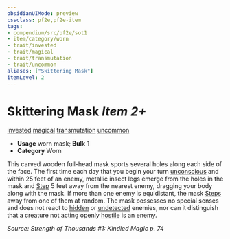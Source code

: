 ```yaml
---
obsidianUIMode: preview
cssclass: pf2e,pf2e-item
tags:
- compendium/src/pf2e/sot1
- item/category/worn
- trait/invested
- trait/magical
- trait/transmutation
- trait/uncommon
aliases: ["Skittering Mask"]
itemLevel: 2
---
```

# Skittering Mask *Item 2+*  
[invested](../../../rules/traits/invested.md)  [magical](../../../rules/traits/magical.md)  [transmutation](../../../rules/traits/transmutation.md)  [uncommon](../../../rules/traits/uncommon.md)  

- **Usage** worn mask; **Bulk** 1
- **Category** Worn

This carved wooden full-head mask sports several holes along each side of the face. The first time each day that you begin your turn [unconscious](../../../rules/conditions.md#Unconscious) and within 25 feet of an enemy, metallic insect legs emerge from the holes in the mask and [Step](../../../rules/actions/step.md) 5 feet away from the nearest enemy, dragging your body along with the mask. If more than one enemy is equidistant, the mask [Steps](../../../rules/actions/step.md) away from one of them at random. The mask possesses no special senses and does not react to [hidden](../../../rules/conditions.md#Hidden) or [undetected](../../../rules/conditions.md#Undetected) enemies, nor can it distinguish that a creature not acting openly [hostile](../../../rules/conditions.md#Hostile) is an enemy.

*Source: Strength of Thousands #1: Kindled Magic p. 74*
